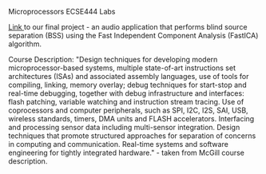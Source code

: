 Microprocessors
ECSE444 Labs


<a href=“https://github.com/amasciotra/ECSE_444_Final_Project”> Link  </a> to our final project - an audio application that performs blind source separation (BSS) using the Fast Independent Component Analysis (FastICA) algorithm.

Course Description: 
"Design techniques for developing modern microprocessor-based systems, multiple state-of-art instructions set architectures (ISAs) and associated assembly languages, use of tools for compiling, linking, memory overlay; debug techniques for start-stop and real-time debugging, together with debug infrastructure and interfaces: flash patching, variable watching and instruction stream tracing. Use of coprocessors and computer peripherals, such as SPI, I2C, I2S, SAI, USB, wireless standards, timers, DMA units and FLASH accelerators. Interfacing and processing sensor data including multi-sensor integration. Design techniques that promote structured approaches for separation of concerns in computing and communication. Real-time systems and software engineering for tightly integrated hardware." - taken from McGill course description. 
